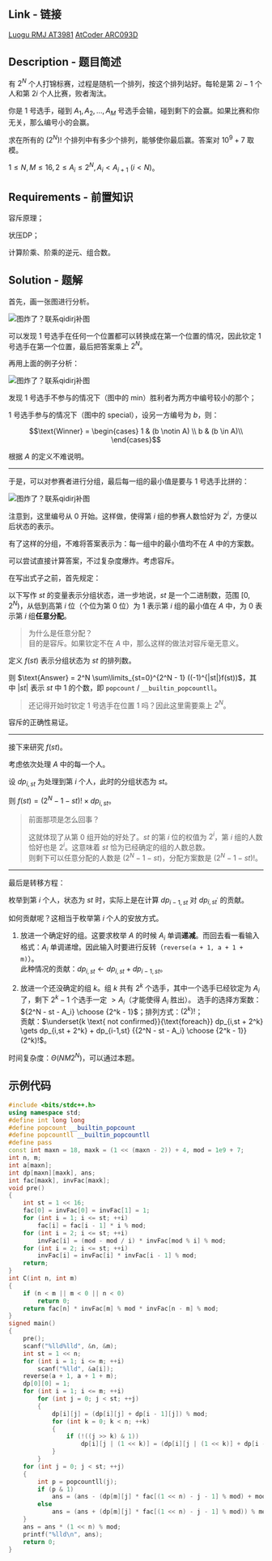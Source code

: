 ## Link - 链接

[Luogu RMJ AT3981](https://www.luogu.com.cn/problem/AT3981)
[AtCoder ARC093D](https://atcoder.jp/contests/arc093/tasks/arc093_d)

## Description - 题目简述

有 $2^N$ 个人打锦标赛，过程是随机一个排列，按这个排列站好。每轮是第 $2i - 1$ 个人和第 $2i$ 个人比赛，败者淘汰。

你是 $1$ 号选手，碰到 $A_1, A_2, \dots, A_M$ 号选手会输，碰到剩下的会赢。如果比赛和你无关，那么编号小的会赢。

求在所有的 $(2^N) !$ 个排列中有多少个排列，能够使你最后赢。答案对 $10^9 + 7$ 取模。

$1\leq N,M\leq 16, 2\leq A_i\leq 2^N, A_i < A_{i+1} ~ (i < N)$。

## Requirements - 前置知识

容斥原理；

状压DP；

计算阶乘、阶乘的逆元、组合数。

## Solution - 题解

首先，画一张图进行分析。

![图炸了？联系qidirj补图](https://cdn.luogu.com.cn/upload/image_hosting/h3y5adeh.png)

可以发现 $1$ 号选手在任何一个位置都可以转换成在第一个位置的情况，因此钦定 $1$ 号选手在第一个位置，最后把答案乘上 $2^N$。

再用上面的例子分析：

![图炸了？联系qidirj补图](https://cdn.luogu.com.cn/upload/image_hosting/gjsomj87.png)

发现 $1$ 号选手不参与的情况下（图中的 min）胜利者为两方中编号较小的那个；

$1$ 号选手参与的情况下（图中的 special），设另一方编号为 $b$，则：

$$\text{Winner} = \begin{cases}
1 & (b \notin A) \\
b & (b \in A)\\
\end{cases}$$

根据 $A$ 的定义不难说明。

---

于是，可以对参赛者进行分组，最后每一组的最小值是要与 $1$ 号选手比拼的：

![图炸了？联系qidirj补图](https://cdn.luogu.com.cn/upload/image_hosting/x6fima3w.png)

注意到，这里编号从 $0$ 开始。这样做，使得第 $i$ 组的参赛人数恰好为 $2^i$，方便以后状态的表示。

有了这样的分组，不难将答案表示为：每一组中的最小值均不在 $A$ 中的方案数。

可以尝试直接计算答案，不过复杂度爆炸。考虑容斥。

在写出式子之前，首先规定：

以下写作 $st$ 的变量表示分组状态，进一步地说，$st$ 是一个二进制数，范围 $[0,2^N)$，从低到高第 $i$ 位（个位为第 $0$ 位）为 $1$ 表示第 $i$ 组的最小值在 $A$ 中，为 $0$ 表示第 $i$ 组**任意分配**。

> 为什么是任意分配？  
> 目的是容斥。如果钦定不在 $A$ 中，那么这样的做法对容斥毫无意义。

定义 $f(st)$ 表示分组状态为 $st$ 的排列数。

则 $\text{Answer} = 2^N \sum\limits_{st=0}^{2^N - 1} ((-1)^{|st|}f(st))$，其中 $|st|$ 表示 $st$ 中 $1$ 的个数，即 `popcount` / `__builtin_popcountll`。

> 还记得开始时钦定 $1$ 号选手在位置 $1$ 吗？因此这里需要乘上 $2^N$。

容斥的正确性易证。

---

接下来研究 $f(st)$。

考虑依次处理 $A$ 中的每一个人。

设 $dp_{i, st}$ 为处理到第 $i$ 个人，此时的分组状态为 $st$。

则 $f(st) = (2^N - 1 - st)! \times dp_{i, st}$。

> 前面那项是怎么回事？
>
> 这就体现了从第 $0$ 组开始的好处了。$st$ 的第 $i$ 位的权值为 $2^i$，第 $i$ 组的人数恰好也是 $2^i$。这意味着 $st$ 恰为已经确定的组的人数总数。  
> 则剩下可以任意分配的人数是 $(2^N - 1 - st)$，分配方案数是 $(2^N - 1 - st)!$。

---

最后是转移方程：

枚举到第 $i$ 个人，状态为 $st$ 时，实际上是在计算 $dp_{i-1, st}$ 对 $dp_{i, st^\prime}$ 的贡献。

如何贡献呢？这相当于枚举第 $i$ 个人的安放方式。

1. 放进一个确定好的组。这要求枚举 $A$ 的时候 $A_i$ 单调**递减**。而回去看一看输入格式：$A_i$ 单调递增。因此输入时要进行反转（`reverse(a + 1, a + 1 + m)`）。  
   此种情况的贡献：$dp_{i,st}\gets dp_{i,st} + dp_{i-1,st}$。

2. 放进一个还没确定的组 $k$。组 $k$ 共有 $2^k$ 个选手，其中一个选手已经钦定为 $A_i$ 了，剩下 $2^k - 1$ 个选手一定 $> A_i$（才能使得 $A_i$ 胜出）。
   选手的选择方案数：${2^N - st - A_i} \choose {2^k - 1}$；排列方式：$(2^k)!$；  
   贡献：$\underset{k \text{ not confirmed}}{\text{foreach}} dp_{i,st + 2^k} \gets dp_{i,st + 2^k} + dp_{i-1,st} {{2^N - st - A_i} \choose {2^k - 1}}(2^k)!$。

时间复杂度：$\Theta(NM2^N)$，可以通过本题。

## 示例代码

```cpp
#include <bits/stdc++.h>
using namespace std;
#define int long long
#define popcount __builtin_popcount
#define popcountll __builtin_popcountll
#define pass
const int maxn = 18, maxk = (1 << (maxn - 2)) + 4, mod = 1e9 + 7;
int n, m;
int a[maxn];
int dp[maxn][maxk], ans;
int fac[maxk], invFac[maxk];
void pre()
{
    int st = 1 << 16;
    fac[0] = invFac[0] = invFac[1] = 1;
    for (int i = 1; i <= st; ++i)
        fac[i] = fac[i - 1] * i % mod;
    for (int i = 2; i <= st; ++i)
        invFac[i] = (mod - mod / i) * invFac[mod % i] % mod;
    for (int i = 2; i <= st; ++i)
        invFac[i] = invFac[i] * invFac[i - 1] % mod;
    return;
}
int C(int n, int m)
{
    if (n < m || m < 0 || n < 0)
        return 0;
    return fac[n] * invFac[m] % mod * invFac[n - m] % mod;
}
signed main()
{
    pre();
    scanf("%lld%lld", &n, &m);
    int st = 1 << n;
    for (int i = 1; i <= m; ++i)
        scanf("%lld", &a[i]);
    reverse(a + 1, a + 1 + m);
    dp[0][0] = 1;
    for (int i = 1; i <= m; ++i)
        for (int j = 0; j < st; ++j)
        {
            dp[i][j] = (dp[i][j] + dp[i - 1][j]) % mod;
            for (int k = 0; k < n; ++k)
            {
                if (!((j >> k) & 1))
                    dp[i][j | (1 << k)] = (dp[i][j | (1 << k)] + dp[i - 1][j] * C(((1 << n) - j - a[i]), (1 << k) - 1) % mod * fac[1 << k] % mod) % mod;
            }
        }
    for (int j = 0; j < st; ++j)
    {
        int p = popcountll(j);
        if (p & 1)
            ans = (ans - (dp[m][j] * fac[(1 << n) - j - 1] % mod) + mod) % mod;
        else
            ans = (ans + (dp[m][j] * fac[(1 << n) - j - 1] % mod)) % mod;
    }
    ans = ans * (1 << n) % mod;
    printf("%lld\n", ans);
    return 0;
}
```
